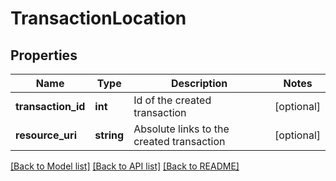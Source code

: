 # TransactionLocation

## Properties
Name | Type | Description | Notes
------------ | ------------- | ------------- | -------------
**transaction_id** | **int** | Id of the created transaction | [optional] 
**resource_uri** | **string** | Absolute links to the created transaction | [optional] 

[[Back to Model list]](../README.md#documentation-for-models) [[Back to API list]](../README.md#documentation-for-api-endpoints) [[Back to README]](../README.md)

